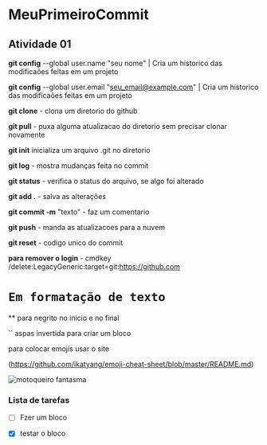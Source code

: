 # **MeuPrimeiroCommit**
## **Atividade 01**


**git config** --global user.name "seu nome"            | Cria um historico das modificaões feitas em um projeto

**git config** --global user.email "seu_email@example.com"  |  Cria um historico das modificaões feitas em um projeto


**git clone** - clona um diretorio do github

**git pull** - puxa alguma atualizacao do diretorio sem precisar clonar novamente

**git init** inicializa um arquivo .git no diretorio

**git log** - mostra mudanças feita no commit

**git status** - verifica o status do arquivo, se algo foi alterado

**git add .** - salva as alterações 

**git commit -m** "texto" - faz um comentario 


**git push** - manda as atualizacoes para a nuvem

**git reset** - codigo unico do commit  
 
 **para remover o login** - cmdkey /delete:LegacyGeneric:target=git:https://github.com


# ` Em formatação de texto  ` 
 ** para negrito no inicio e no final

 `` aspas invertida para criar um bloco

   para colocar emojis usar o site 

   (https://github.com/ikatyang/emoji-cheat-sheet/blob/master/README.md)

 ![motoqueiro fantasma](https://upload.wikimedia.org/wikipedia/pt/0/0e/Motoqueiro_Fantasma_por_Mark_Texeira.jpg) 


 ### Lista de tarefas

 - [ ] Fzer um bloco

 - [x] testar o bloco
 